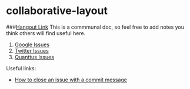 collaborative-layout
====================
###[Hangout Link](https://plus.google.com/hangouts/_/eug6erj2l35nomzvyj5wzd7ckib)
This is a commmunal doc, so feel free to add notes you think others will find useful here.

1. [Google Issues](https://github.com/mLuby/collaborative-layout/issues?milestone=1&state=open)
2. [Twitter Issues](https://github.com/mLuby/collaborative-layout/issues?milestone=2&state=open)
3. [Quanttus Issues](https://github.com/mLuby/collaborative-layout/issues?milestone=3&state=open)

Useful links:
- [How to close an issue with a commit message](https://help.github.com/articles/closing-issues-via-commit-messages)
